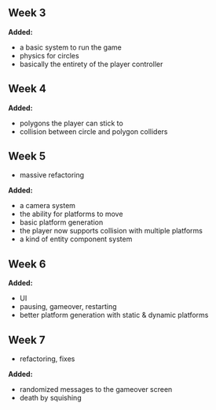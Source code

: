 ## Week 3
**Added:**  
- a basic system to run the game
- physics for circles
- basically the entirety of the player controller

## Week 4
**Added:**
- polygons the player can stick to
- collision between circle and polygon colliders

## Week 5
- massive refactoring

**Added:**
- a camera system
- the ability for platforms to move
- basic platform generation
- the player now supports collision with multiple platforms
- a kind of entity component system

## Week 6
**Added:**
- UI
- pausing, gameover, restarting
- better platform generation with static & dynamic platforms

## Week 7
- refactoring, fixes

**Added:**
- randomized messages to the gameover screen
- death by squishing
